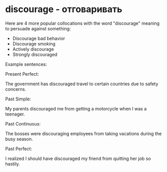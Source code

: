 # discourage - отговаривать

Here are 4 more popular collocations with the word "discourage" meaning to persuade against something:

- Discourage bad behavior
- Discourage smoking
- Actively discourage
- Strongly discouraged

Example sentences:

Present Perfect:

The government has discouraged travel to certain countries due to safety concerns.

Past Simple:

My parents discouraged me from getting a motorcycle when I was a teenager.

Past Continuous:

The bosses were discouraging employees from taking vacations during the busy season.

Past Perfect:

I realized I should have discouraged my friend from quitting her job so hastily.
